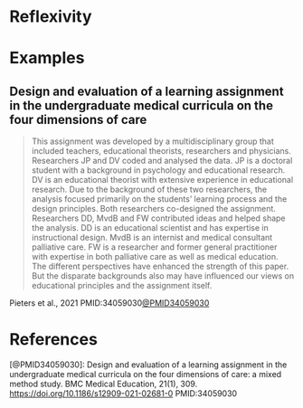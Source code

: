 # Reflexivity


# Examples

## Design and evaluation of a learning assignment in the undergraduate medical curricula on the four dimensions of care

> This assignment was developed by a multidisciplinary group that included teachers, educational theorists, researchers and physicians. Researchers JP and DV coded and analysed the data. JP is a doctoral student with a background in psychology and educational research. DV is an educational theorist with extensive experience in educational research. Due to the background of these two researchers, the analysis focused primarily on the students’ learning process and the design principles. Both  researchers  co-designed  the  assignment.  Researchers DD, MvdB and FW contributed ideas and helped shape the analysis. DD is an educational scientist and has expertise in instructional design. MvdB is an internist and medical consultant palliative care. FW is a researcher and former general practitioner with expertise in both palliative care as well as medical education. The different perspectives have enhanced the strength of this paper. But the disparate backgrounds also may have influenced our views on educational principles and the assignment itself.

Pieters et al., 2021 PMID:34059030[@PMID34059030](https://docs.google.com/file/d/1k0xKyNayHKW6Fqo5DyOjjAx7eEQ8-T0c/preview)

# References

[@PMID34059030]: Design and evaluation of a learning assignment in the undergraduate medical curricula on the four dimensions of care: a mixed method study. BMC Medical Education, 21(1), 309. https://doi.org/10.1186/s12909-021-02681-0 PMID:34059030